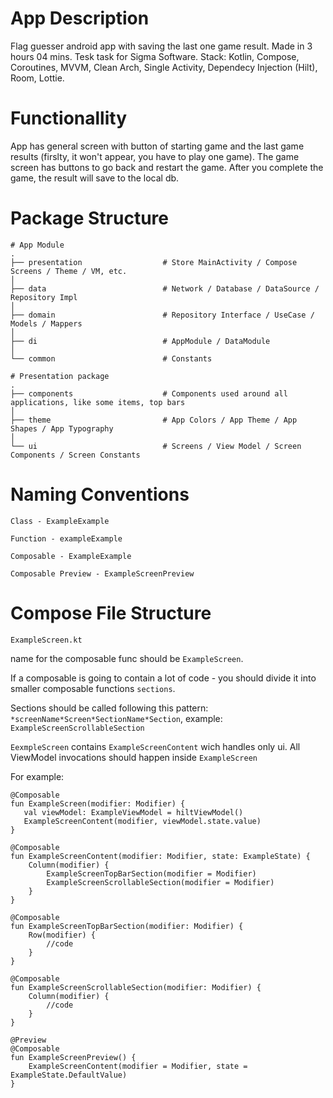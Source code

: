 # App Description
Flag guesser android app with saving the last one game result. Made in 3 hours 04 mins. Tesk task for Sigma Software.
Stack: Kotlin, Compose, Coroutines, MVVM, Clean Arch, Single Activity, Dependecy Injection (Hilt), Room, Lottie.

# Functionallity 
App has general screen with button of starting game and the last game results (firslty, it won't appear, you have to play one game). The game screen has buttons to go back and restart the game. After you complete the game, the result will save to the local db.

# Package Structure

```
# App Module
.
├── presentation                  # Store MainActivity / Compose Screens / Theme / VM, etc.
│
├── data                          # Network / Database / DataSource / Repository Impl
│
├── domain                        # Repository Interface / UseCase / Models / Mappers
│
├── di                            # AppModule / DataModule
│
└── common                        # Constants
```
```
# Presentation package
.
├── components                    # Components used around all applications, like some items, top bars
│
├── theme                         # App Colors / App Theme / App Shapes / App Typography
│
└── ui                            # Screens / View Model / Screen Components / Screen Constants
```
# Naming Conventions
```
Class - ExampleExample
```
```
Function - exampleExample
```
```
Composable - ExampleExample
```
```
Composable Preview - ExampleScreenPreview
```
# Compose File Structure
```ExampleScreen.kt```

name for the composable func should be ```ExampleScreen```. 

If a composable is going to contain a lot of code - you should divide it into smaller composable functions ```sections```.

Sections should be called following this pattern: ```*screenName*Screen*SectionName*Section```, example: ```ExampleScreenScrollableSection```

```EexmpleScreen``` contains ```ExampleScreenContent``` wich handles only ui. All ViewModel invocations should happen inside ```ExampleScreen```

For example:
```
@Composable
fun ExampleScreen(modifier: Modifier) {
   val viewModel: ExampleViewModel = hiltViewModel()
   ExampleScreenContent(modifier, viewModel.state.value)
}

@Composable
fun ExampleScreenContent(modifier: Modifier, state: ExampleState) {
    Column(modifier) {
        ExampleScreenTopBarSection(modifier = Modifier)
        ExampleScreenScrollableSection(modifier = Modifier)
    }
}

@Composable
fun ExampleScreenTopBarSection(modifier: Modifier) {
    Row(modifier) {
        //code
    }
}

@Composable
fun ExampleScreenScrollableSection(modifier: Modifier) {
    Column(modifier) {
        //code
    }
}

@Preview
@Composable
fun ExampleScreenPreview() {
    ExampleScreenContent(modifier = Modifier, state = ExampleState.DefaultValue)
}
```
